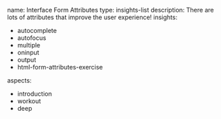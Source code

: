 name: Interface Form Attributes
type: insights-list
description: There are lots of attributes that improve the user experience!
insights:
  - autocomplete
  - autofocus
  - multiple
  - oninput
  - output
  - html-form-attributes-exercise

aspects:
  - introduction
  - workout
  - deep
 
